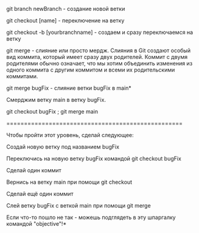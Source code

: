 git branch newBranch - создание новой ветки

git checkout [name] - переключение на ветку

git checkout -b [yourbranchname] - создаем и сразу переключаемся на ветку

git merge - слияние или просто мердж. Слияния в Git создают особый вид коммита, который имеет сразу двух родителей. Коммит с двумя родителями обычно означает, что мы хотим объединить изменения из одного коммита с другим коммитом и всеми их родительскими коммитами.

git merge bugFix - слияние ветки bugFix в main*

Смерджим ветку main в ветку bugFix.

git checkout bugFix ; git merge main

==================================================


Чтобы пройти этот уровень, сделай следующее:

Создай новую ветку под названием bugFix

Переключись на новую ветку bugFix командой git checkout bugFix

Сделай один коммит

Вернись на ветку main при помощи git checkout

Сделай ещё один коммит

Слей ветку bugFix с веткой main при помощи git merge

Если что-то пошло не так - можешь подглядеть в эту шпаргалку командой "objective"!*